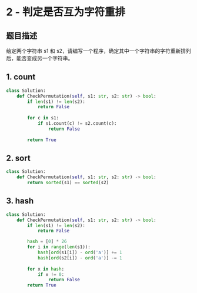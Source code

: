# 2 - 判定是否互为字符重排

## 题目描述
给定两个字符串 s1 和 s2，请编写一个程序，确定其中一个字符串的字符重新排列后，能否变成另一个字符串。

## 1. count
```python
class Solution:
    def CheckPermutation(self, s1: str, s2: str) -> bool:
        if len(s1) != len(s2):
            return False
            
        for c in s1:
            if s1.count(c) != s2.count(c):
                return False
        
        return True
```

## 2. sort
```python
class Solution:
    def CheckPermutation(self, s1: str, s2: str) -> bool:
        return sorted(s1) == sorted(s2)
```

## 3. hash
```python
class Solution:
    def CheckPermutation(self, s1: str, s2: str) -> bool:
        if len(s1) != len(s2):
            return False

        hash = [0] * 26
        for i in range(len(s1)):
            hash[ord(s1[i]) - ord('a')] += 1
            hash[ord(s2[i]) - ord('a')] -= 1
        
        for x in hash:
            if x != 0:
                return False
        return True
```